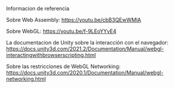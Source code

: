 Informacion de referencia

Sobre Web Assembly:
https://youtu.be/cbB3QEwWMlA

Sobre WebGL:
https://youtu.be/f-9LEoYYvE4


La documentacion de Unity sobre la interacción con el navegador:
https://docs.unity3d.com/2021.2/Documentation/Manual/webgl-interactingwithbrowserscripting.html

Sobre las restricciones de WebGL Networking:
https://docs.unity3d.com/2020.1/Documentation/Manual/webgl-networking.html

